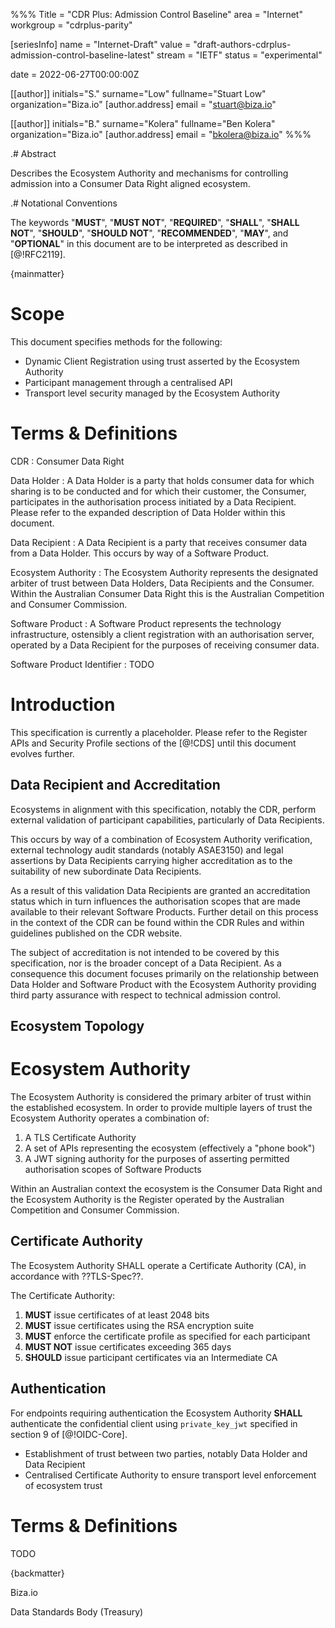 %%%
Title = "CDR Plus: Admission Control Baseline"
area = "Internet"
workgroup = "cdrplus-parity"

[seriesInfo]
name = "Internet-Draft"
value = "draft-authors-cdrplus-admission-control-baseline-latest"
stream = "IETF"
status = "experimental"

date = 2022-06-27T00:00:00Z

[[author]]
initials="S."
surname="Low"
fullname="Stuart Low"
organization="Biza.io"
[author.address]
email = "stuart@biza.io"

[[author]]
initials="B."
surname="Kolera"
fullname="Ben Kolera"
organization="Biza.io"
[author.address]
email = "bkolera@biza.io"
%%%

.# Abstract

Describes the Ecosystem Authority and mechanisms for controlling admission into a Consumer Data Right aligned ecosystem.

.# Notational Conventions

The keywords "**MUST**", "**MUST NOT**", "**REQUIRED**", "**SHALL**", "**SHALL NOT**", "**SHOULD**", "**SHOULD NOT**", "**RECOMMENDED**",  "**MAY**", and "**OPTIONAL**" in this document are to be interpreted as described in [@!RFC2119].

{mainmatter}

# Scope

This document specifies methods for the following:
  - Dynamic Client Registration using trust asserted by the Ecosystem Authority
  - Participant management through a centralised API
  - Transport level security managed by the Ecosystem Authority

# Terms & Definitions

CDR
:  Consumer Data Right

Data Holder
: A Data Holder is a party that holds consumer data for which sharing is to be conducted and for which their customer, the Consumer, participates in the authorisation process initiated by a Data Recipient. Please refer to the expanded description of Data Holder within this document.

Data Recipient
: A Data Recipient is a party that receives consumer data from a Data Holder. This occurs by way of a Software Product.

Ecosystem Authority
: The Ecosystem Authority represents the designated arbiter of trust between Data Holders, Data Recipients and the Consumer. Within the Australian Consumer Data Right this is the Australian Competition and Consumer Commission.

Software Product
: A Software Product represents the technology infrastructure, ostensibly a client registration with an authorisation server, operated by a Data Recipient for the purposes of receiving consumer data.

Software Product Identifier
: TODO

# Introduction

This specification is currently a placeholder. Please refer to the Register APIs and Security Profile sections of the [@!CDS] until this document evolves further.

## Data Recipient and Accreditation

Ecosystems in alignment with this specification, notably the CDR, perform external validation of participant capabilities, particularly of Data Recipients.

This occurs by way of a combination of Ecosystem Authority verification, external technology audit standards (notably ASAE3150) and legal assertions by Data Recipients carrying higher accreditation as to the suitability of new subordinate Data Recipients.

As a result of this validation Data Recipients are granted an accreditation status which in turn influences the authorisation scopes that are made available to their relevant Software Products. Further detail on this process in the context of the CDR can be found within the CDR Rules and within guidelines published on the CDR website.

The subject of accreditation is not intended to be covered by this specification, nor is the broader concept of a Data Recipient. As a consequence this document focuses primarily on the relationship between Data Holder and Software Product with the Ecosystem Authority providing third party assurance with respect to technical admission control.

## Ecosystem Topology

# Ecosystem Authority

The Ecosystem Authority is considered the primary arbiter of trust within the established ecosystem. In order to provide multiple layers of trust the Ecosystem Authority operates a combination of:
1. A TLS Certificate Authority
2. A set of APIs representing the ecosystem (effectively a "phone book")
3. A JWT signing authority for the purposes of asserting permitted authorisation scopes of Software Products

Within an Australian context the ecosystem is the Consumer Data Right and the Ecosystem Authority is the Register operated by the Australian Competition and Consumer Commission.

## Certificate Authority

The Ecosystem Authority SHALL operate a Certificate Authority (CA), in accordance with ??TLS-Spec??.

The Certificate Authority:
1. **MUST** issue certificates of at least 2048 bits
2. **MUST** issue certificates using the RSA encryption suite
3. **MUST** enforce the certificate profile as specified for each participant
4. **MUST NOT** issue certificates exceeding 365 days
2. **SHOULD** issue participant certificates via an Intermediate CA

## Authentication

For endpoints requiring authentication the Ecosystem Authority **SHALL** authenticate the confidential client using `private_key_jwt` specified in section 9 of [@!OIDC-Core].

  - Establishment of trust between two parties, notably Data Holder and Data Recipient
  - Centralised Certificate Authority to ensure transport level enforcement of ecosystem trust

# Terms & Definitions

TODO

{backmatter}

<reference anchor="CDRPLUS-INFOSEC-BASELINE" target="https://cdrplus.github.io/cdrplus-infosec-baseline/draft-cdrplus-infosec-baseline.html"> <front><title>CDR+ Security Profile: Baseline</title><author initials="S." surname="Low" fullname="Stuart Low"><organization>Biza.io</organization></author></front> </reference>

<reference anchor="CDS" target="https://consumerdatastandardsaustralia.github.io/standards"><front><title>Consumer Data Standards (CDS)</title><author><organization>Data Standards Body (Treasury)</organization></author></front> </reference>

